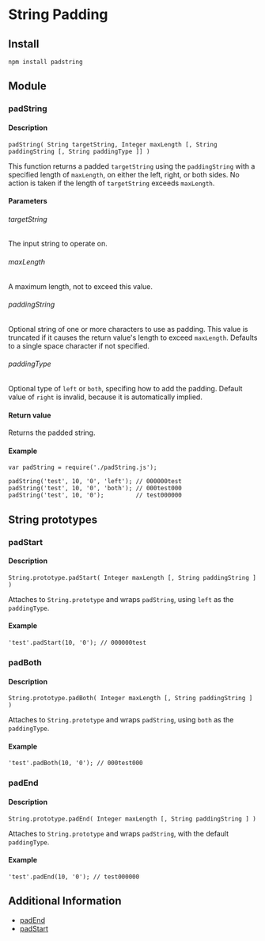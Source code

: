 # String Padding
## Install
```
npm install padstring
```

## Module
### padString
#### Description
```
padString( String targetString, Integer maxLength [, String paddingString [, String paddingType ]] )
```
This function returns a padded `targetString` using the `paddingString` with a specified length of `maxLength`, on either the left, right, or both sides. No action is taken if the length of `targetString` exceeds `maxLength`.

#### Parameters
###### targetString
The input string to operate on.

###### maxLength
A maximum length, not to exceed this value.

###### paddingString
Optional string of one or more characters to use as padding. This value is truncated if it causes the return value's length to exceed `maxLength`. Defaults to a single space character if not specified.

###### paddingType
Optional type of `left` or `both`, specifing how to add the padding. Default value of `right` is invalid, because it is automatically implied.


#### Return value
Returns the padded string.

#### Example
```
var padString = require('./padString.js');

padString('test', 10, '0', 'left'); // 000000test
padString('test', 10, '0', 'both'); // 000test000
padString('test', 10, '0');         // test000000
```

## String prototypes
### padStart
#### Description
```
String.prototype.padStart( Integer maxLength [, String paddingString ] )
```
Attaches to `String.prototype` and wraps `padString`, using `left` as the `paddingType`.

#### Example
```
'test'.padStart(10, '0'); // 000000test
```

### padBoth
#### Description
```
String.prototype.padBoth( Integer maxLength [, String paddingString ] )
```
Attaches to `String.prototype` and wraps `padString`, using `both` as the `paddingType`.

#### Example
```
'test'.padBoth(10, '0'); // 000test000
```

### padEnd
#### Description
```
String.prototype.padEnd( Integer maxLength [, String paddingString ] )
```
Attaches to `String.prototype` and wraps `padString`, with the default `paddingType`.

#### Example
```
'test'.padEnd(10, '0'); // test000000
```

## Additional Information
* [padEnd](https://developer.mozilla.org/en-US/docs/Web/JavaScript/Reference/Global_Objects/String/padEnd)
* [padStart](https://developer.mozilla.org/en-US/docs/Web/JavaScript/Reference/Global_Objects/String/padStart)